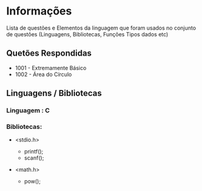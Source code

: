
# Informações

Lista de questões e Elementos da linguagem que foram usados no conjunto de questões (Linguagens, Bibliotecas, Funções Tipos dados etc)

## Quetões Respondidas

* 1001 - Extremamente Básico
* 1002 - Área do Círculo

## Linguagens / Bibliotecas

### Linguagem : C

### Bibliotecas:
* <stdio.h>
    * printf();
    * scanf();

* <math.h>
    * pow();